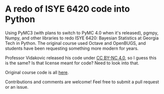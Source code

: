 # A redo of ISYE 6420 code into Python

Using PyMC3 (with plans to switch to PyMC 4.0 when it's released), pgmpy, Numpy, and other libraries to redo ISYE 6420: Bayesian Statistics at Georgia Tech in Python. The original course
used Octave and OpenBUGS, and students have been requesting something more modern for years.

Professor Vidakovic released his code under [CC BY-NC 4.0](https://creativecommons.org/licenses/by-nc/4.0/), so I guess this is the same? Is that license meant for code? Need to look into that.

Original course code is all [here](https://www2.isye.gatech.edu/isye6420/supporting.html).

Contributions and comments are welcome! Feel free to submit a pull request or an issue.
